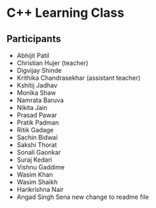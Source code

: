 # C++ Learning Class

## Participants

- Abhijit Patil
- Christian Hujer (teacher)
- Digvijay Shinde
- Krithika Chandrasekhar (assistant teacher)
- Kshitij Jadhav
- Monika Shaw
- Namrata Baruva
- Nikita Jain
- Prasad Pawar
- Pratik Padman
- Ritik Gadage
- Sachin Bidwai
- Sakshi Thorat
- Sonali Gaonkar
- Suraj Kedari
- Vishnu Gaddime
- Wasim Khan
- Wasim Shaikh
- Harikrishna Nair
- Angad Singh Sena
new change to readme file
